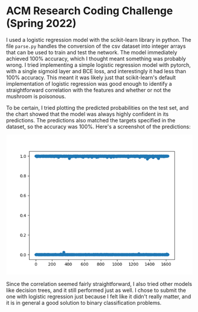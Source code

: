 # ACM Research Coding Challenge (Spring 2022)

I used a logistic regression model with the scikit-learn library in python. The file `parse.py`
handles the conversion of the csv dataset into integer arrays that can be used to train and test
the network. The model immediately achieved 100% accuracy, which I thought meant something was
probably wrong. I tried implementing a simple logistic regression model with pytorch, with a single
sigmoid layer and BCE loss, and interestingly it had less than 100% accuracy. This meant it was
likely just that scikit-learn's default implementation of logistic regression was good enough to
identify a straightforward correlation with the features and whether or not the mushroom is
poisonous.

To be certain, I tried plotting the predicted probabilities on the test set, and the chart showed
that the model was always highly confident in its predictions. The predictions also matched the
targets specified in the dataset, so the accuracy was 100%. Here's a screenshot of the predictions:

![Chart of predicted probabilities](./probabilities.png)

Since the correlation seemed fairly straightforward, I also tried other models like decision trees,
and it still performed just as well. I chose to submit the one with logistic regression just because
I felt like it didn't really matter, and it is in general a good solution to binary classification
problems.
